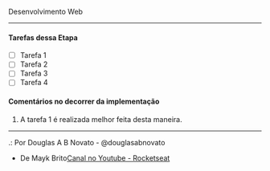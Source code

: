 Desenvolvimento Web

---

#### Tarefas dessa Etapa 

- [ ] Tarefa 1
- [ ] Tarefa 2  
- [ ] Tarefa 3  
- [ ] Tarefa 4 

#### Comentários no decorrer da implementação
1. A tarefa 1 é realizada melhor feita desta maneira.

---
 
.: Por Douglas A B Novato - @douglasabnovato
- De Mayk Brito[Canal no Youtube - Rocketseat](https://www.youtube.com/playlist?list=PL85ITvJ7FLohGTWaE_p0J6B-TLmQbN4ka)